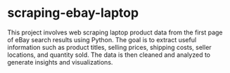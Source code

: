 # scraping-ebay-laptop
This project involves web scraping laptop product data from the first page of eBay search results using Python. The goal is to extract useful information such as product titles, selling prices, shipping costs, seller locations, and quantity sold. The data is then cleaned and analyzed to generate insights and visualizations.
